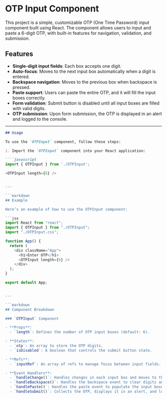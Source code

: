 # OTP Input Component

This project is a simple, customizable OTP (One Time Password) input component built using React. The component allows users to input and paste a 6-digit OTP, with built-in features for navigation, validation, and submission.

## Features

- **Single-digit input fields**: Each box accepts one digit.
- **Auto-focus**: Moves to the next input box automatically when a digit is entered.
- **Backspace navigation**: Moves to the previous box when backspace is pressed.
- **Paste support**: Users can paste the entire OTP, and it will fill the input boxes correctly.
- **Form validation**: Submit button is disabled until all input boxes are filled with valid digits.
- **OTP submission**: Upon form submission, the OTP is displayed in an alert and logged to the console.

---

````markdown
## Usage

To use the `OTPInput` component, follow these steps:

1. Import the `OTPInput` component into your React application:

````javascript
import { OTPInput } from './OTPInput';

<OTPInput length={6} />


---

```markdown
## Example

Here’s an example of how to use the OTPInput component:

```jsx
import React from "react";
import { OTPInput } from "./OTPInput";
import "./OTPInput.css";

function App() {
  return (
    <div className="App">
      <h1>Enter OTP</h1>
      <OTPInput length={6} />
    </div>
  );
}

export default App;


---

```markdown
## Component Breakdown

### `OTPInput` Component

- **Props**:
  - `length`: Defines the number of OTP input boxes (default: 6).

- **States**:
  - `otp`: An array to store the OTP digits.
  - `isDisabled`: A boolean that controls the submit button state.

- **Refs**:
  - `inputRef`: An array of refs to manage focus between input fields.

- **Event Handlers**:
  - `handleChange()`: Handles changes in each input box and moves to the next box automatically.
  - `handleBackspace()`: Handles the backspace event to clear digits and move to the previous box.
  - `handlePaste()`: Handles the paste event to populate the input boxes with the pasted OTP.
  - `handleSubmit()`: Collects the OTP, displays it in an alert, and logs it to the console.
````
````
